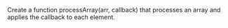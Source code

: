 Create a function processArray(arr, callback) that processes an array and applies the callback to each element.
